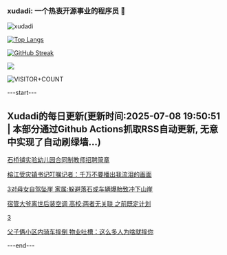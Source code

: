 ### xudadi: 一个热衷开源事业的程序员 👋

![xudadi](https://github-readme-stats-git-masterorgs-github-readme-stats-team.vercel.app/api?username=xudadi)

[![Top Langs](https://github-readme-stats.vercel.app/api/top-langs/?username=xudadi)](https://github.com/anuraghazra/github-readme-stats)

[![GitHub Streak](https://streak-stats.demolab.com?user=xudadi&locale=zh_Hans)](https://git.io/streak-stats)

![](https://raw.githubusercontent.com/xudadi/xudadi/main/assets/github-contribution-grid-snake.svg)

![VISITOR+COUNT](https://komarev.com/ghpvc/?username=xudadi&label=VISITOR+COUNT)


---start---

## Xudadi的每日更新(更新时间:2025-07-08 19:50:51 | 本部分通过Github Actions抓取RSS自动更新, 无意中实现了自动刷绿墙...)

[石桥铺实验幼儿园合同制教师招聘简章](https://www.gongkaoleida.com/article/2497091)

[榕江受灾镇书记叮嘱记者：千万不要播出我流泪的画面](https://m.163.com/news/article/K3SF3D6D00019B3E.html)

[3对母女自驾坠崖 家属:躲避落石或车辆爆胎致冲下山崖](https://m.163.com/news/article/K3S962S10550B6IS.html)

[宿管大爷离世后装空调 高校:两者无关联 之前既定计划](https://m.163.com/news/article/K3S753Q5053469LG.html)

[3](https://m.163.com/touch/news/sub/domestic)

[父子俩小区内骑车摔倒 物业吐槽：这么多人为啥就摔你](https://m.163.com/news/article/K3RT5730053469LG.html)

---end---
